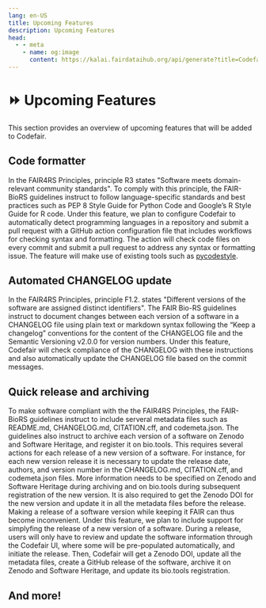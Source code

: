 ```yaml
---
lang: en-US
title: Upcoming Features
description: Upcoming Features
head:
  - - meta
    - name: og:image
      content: https://kalai.fairdataihub.org/api/generate?title=Codefair%20Documentation&description=Upcoming%20Features&app=codefair&org=fairdataihub
---
```


# :fast_forward: Upcoming Features

This section provides an overview of upcoming features that will be added to Codefair.

## Code formatter

In the FAIR4RS Principles, principle R3 states "Software meets domain-relevant community standards". To comply with this principle, the FAIR-BioRS guidelines instruct to follow language-specific standards and best practices such as PEP 8 Style Guide for Python Code and Google’s R Style Guide for R code. Under this feature, we plan to configure Codefair to automatically detect programming languages in a repository and submit a pull request with a GitHub action configuration file that includes workflows for checking syntax and formatting. The action will check code files on every commit and submit a pull request to address any syntax or formatting issue. The feature will make use of existing tools such as [pycodestyle](https://github.com/PyCQA/pycodestyle).

## Automated CHANGELOG update

In the FAIR4RS Principles, principle F1.2. states "Different versions of the software are assigned distinct identifiers". The FAIR Bio-RS guidelines instruct to document changes between each version of a software in a CHANGELOG file using plain text or markdown syntax following the “Keep a changelog” conventions for the content of the CHANGELOG file and the Semantic Versioning v2.0.0 for version numbers. Under this feature, Codefair will check compliance of the CHANGELOG with these instructions and also automatically update the CHANGELOG file based on the commit messages.

## Quick release and archiving

To make software compliant with the the FAIR4RS Principles, the FAIR-BioRS guidelines instruct to include serveral metadata files such as README.md, CHANGELOG.md, CITATION.cff, and codemeta.json. The guidelines also instruct to archive each version of a software on Zenodo and Software Heritage, and register it on bio.tools. This requires several actions for each release of a new version of a software. For instance, for each new version release it is necessary to update the release date, authors, and version number in the CHANGELOG.md, CITATION.cff, and codemeta.json files. More information needs to be specified on Zenodo and Software Heritage during archiving and on bio.tools during subsequent registration of the new version. It is also required to get the Zenodo DOI for the new version and update it in all the metadata files before the release. Making a release of a software version while keeping it FAIR can thus become inconvenient. Under this feature, we plan to include support for simplyfing the release of a new version of a software. During a release, users will only have to review and update the software information through the Codefair UI, where some will be pre-populated automatically, and initiate the release. Then, Codefair will get a Zenodo DOI, update all the metadata files, create a GitHub release of the software, archive it on Zenodo and Software Heritage, and update its bio.tools registration.

## And more!
